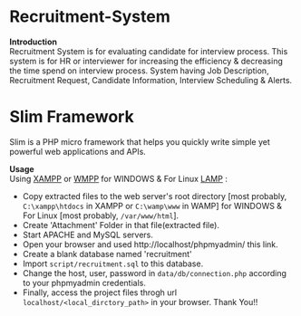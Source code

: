 # Recruitment-System
**Introduction**<br/>
Recruitment System is for evaluating candidate for interview process.
This system is for HR or interviewer for increasing the efficiency & decreasing the time spend on interview process.
System having Job Description, Recruitment Request, Candidate Information, Interview Scheduling & Alerts.

# Slim Framework
Slim is a PHP micro framework that helps you quickly write simple yet powerful web applications and APIs.

**Usage**<br/>
Using <a href="https://www.apachefriends.org/index.html">XAMPP</a> or <a href="http://www.wampserver.com/en/">WMPP</a> for WINDOWS & For Linux <a href="http://howtoubuntu.org/how-to-install-lamp-on-ubuntu">LAMP</a> :
- Copy extracted files to the web server's root directory [most probably, `C:\xampp\htdocs` in XAMPP or `C:\wamp\www` in WAMP] for WINDOWS & For Linux [most probably, `/var/www/html`].
- Create 'Attachment' Folder in that file(extracted file).
- Start APACHE and MySQL servers.
- Open your browser and used http://localhost/phpmyadmin/ this link.
- Create a blank database named 'recruitment'
- Import `script/recruitment.sql` to this database.
- Change the host, user, password in `data/db/connection.php` according to your phpmyadmin credentials.
- Finally, access the project files throgh url `localhost/<local_dirctory_path>` in your browser.
Thank You!!
